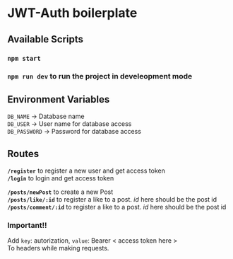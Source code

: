 # JWT-Auth boilerplate

## Available Scripts  
### `npm start`
### `npm run dev` to run the project in develeopment mode  

## Environment Variables  
`DB_NAME` -> Database name    
`DB_USER` -> User name for database access  
`DB_PASSWORD` -> Password for database access  

## Routes
 **`/register`** to register a new user and get access token   
**`/login`** to login and get access token

**`/posts/newPost`** to create a new Post  
**`/posts/like/:id`** to register a like to a post. *id* here should be the post id  
**`/posts/comment/:id`** to register a like to a post. *id* here should be the post id


### **Important!!**  
Add `key`: autorization, `value`: Bearer < access token here >  
To headers while making requests.

